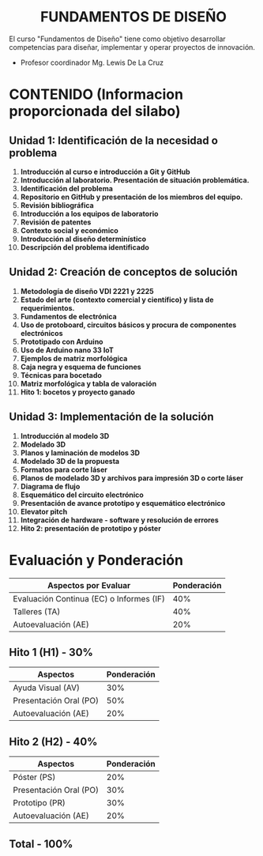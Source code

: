 <h1 align="center">FUNDAMENTOS DE DISEÑO</h1>

El curso "Fundamentos de Diseño" tiene como objetivo desarrollar competencias para diseñar, implementar y operar proyectos de innovación. 

- Profesor coordinador Mg. Lewis De La Cruz

# CONTENIDO (Informacion proporcionada del silabo)

## Unidad 1: Identificación de la necesidad o problema

1. **Introducción al curso e introducción a Git y GitHub**
2. **Introducción al laboratorio. Presentación de situación problemática.**
3. **Identificación del problema**
4. **Repositorio en GitHub y presentación de los miembros del equipo.**
5. **Revisión bibliográfica**
6. **Introducción a los equipos de laboratorio**
7. **Revisión de patentes**
8. **Contexto social y económico**
9. **Introducción al diseño determinístico**
10. **Descripción del problema identificado**

## Unidad 2: Creación de conceptos de solución

1. **Metodología de diseño VDI 2221 y 2225**
2. **Estado del arte (contexto comercial y científico) y lista de requerimientos.**
3. **Fundamentos de electrónica**
4. **Uso de protoboard, circuitos básicos y procura de componentes electrónicos**
5. **Prototipado con Arduino**
6. **Uso de Arduino nano 33 IoT**
7. **Ejemplos de matriz morfológica**
8. **Caja negra y esquema de funciones**
9. **Técnicas para bocetado**
10. **Matriz morfológica y tabla de valoración**
11. **Hito 1: bocetos y proyecto ganado**

## Unidad 3: Implementación de la solución

1. **Introducción al modelo 3D**
2. **Modelado 3D**
3. **Planos y laminación de modelos 3D**
4. **Modelado 3D de la propuesta**
5. **Formatos para corte láser**
6. **Planos de modelado 3D y archivos para impresión 3D o corte láser**
7. **Diagrama de flujo**
8. **Esquemático del circuito electrónico**
9. **Presentación de avance prototipo y esquemático electrónico**
10. **Elevator pitch**
11. **Integración de hardware - software y resolución de errores**
12. **Hito 2: presentación de prototipo y póster**

# Evaluación y Ponderación

| Aspectos por Evaluar               | Ponderación |
|------------------------------------|-------------|
| Evaluación Continua (EC) o Informes (IF) | 40%         |
| Talleres (TA)                      | 40%         |
| Autoevaluación (AE)                | 20%         |

## Hito 1 (H1) - 30%

| Aspectos                          | Ponderación |
|------------------------------------|-------------|
| Ayuda Visual (AV)                  | 30%         |
| Presentación Oral (PO)             | 50%         |
| Autoevaluación (AE)                | 20%         |

## Hito 2 (H2) - 40%

| Aspectos                          | Ponderación |
|------------------------------------|-------------|
| Póster (PS)                        | 20%         |
| Presentación Oral (PO)             | 30%         |
| Prototipo (PR)                     | 30%         |
| Autoevaluación (AE)                | 20%         |

## Total - 100%